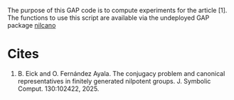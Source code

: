 The purpose of this GAP code is to compute experiments for the article [1]. The functions to use this script are available via the undeployed GAP package [nilcano](https://osferay.github.io/research/software/nilcano)

# Cites

1. B. Eick and O. Fernández Ayala. The conjugacy problem and canonical representatives in finitely generated nilpotent groups. J. Symbolic Comput. 130:102422, 2025.
